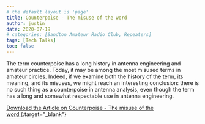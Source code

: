 ```yaml
---
# the default layout is 'page'
title: Counterpoise - The misuse of the word
author: justin
date: 2020-07-19
# categories: [Sandton Amateur Radio Club, Repeaters]
tags: [Tech Talks]
toc: false
---
```

The term counterpoise has a long history in antenna engineering and amateur practice. Today, it may be among
the most misused terms in amateur circles. Indeed, if we examine both the history of the term, its meaning,
and its misuses, we might reach an interesting conclusion: there is no such thing as a counterpoise in antenna
analysis, even though the term has a long and somewhat respectable use in antenna engineering.



[Download the Article on Counterpoise - The misuse of the word ](/assets/techtalks/article-ant-elvtd-rads-LBC.pdf){:target="_blank"}
